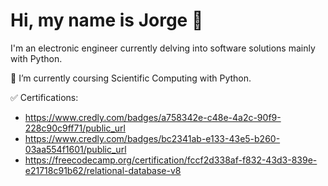 # Hi, my name is Jorge 👋
I'm an electronic engineer currently delving into software solutions mainly with Python.   
   
🌱 I’m currently coursing Scientific Computing with Python.   
   
✅ Certifications:
- https://www.credly.com/badges/a758342e-c48e-4a2c-90f9-228c90c9ff71/public_url
- https://www.credly.com/badges/bc2341ab-e133-43e5-b260-03aa554f1601/public_url
- https://freecodecamp.org/certification/fccf2d338af-f832-43d3-839e-e21718c91b62/relational-database-v8


<!---
jmonti-gh/jmonti-gh is a ✨ special ✨ repository because its `README.md` (this file) appears on your GitHub profile.
You can click the Preview link to take a look at your changes.
--->
